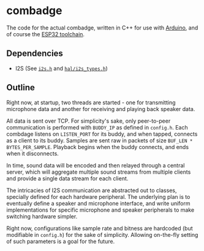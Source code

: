 # combadge

The code for the actual combadge, written in C++ for use with [Arduino](https://www.arduino.cc/), and of course the [ESP32 toolchain](https://github.com/espressif/arduino-esp32).

## Dependencies

- I2S (See [`i2s.h`](https://github.com/espressif/arduino-esp32/blob/master/tools/sdk/esp32/include/driver/include/driver/i2s.h) and [`hal/i2s_types.h`](https://github.com/espressif/arduino-esp32/blob/master/tools/sdk/esp32/include/hal/include/hal/i2s_types.h))

## Outline

Right now, at startup, two threads are started - one for transmitting microphone data and another for receiving and playing back speaker data.

All data is sent over TCP.
For simplicity's sake, only peer-to-peer communication is performed with `BUDDY_IP` as defined in `config.h`.
Each combdage listens on `LISTEN_PORT` for its buddy, and when tapped, connects as a client to its buddy.
Samples are sent raw in packets of size `BUF_LEN * BYTES_PER_SAMPLE`.
Playback begins when the buddy connects, and ends when it disconnects.

In time, sound data will be encoded and then relayed through a central server, which will aggregate multiple sound streams from multiple clients and provide a single data stream for each client.

The intricacies of I2S communication are abstracted out to classes, specially defined for each hardware peripheral.
The underlying plan is to eventually define a speaker and microphone interface, and write uniform implementations for specific microphone and speaker peripherals to make switching hardware simpler.

Right now, configurations like sample rate and bitness are hardcoded (but modifiable in `config.h`) for the sake of simplicity.
Allowing on-the-fly setting of such parameters is a goal for the future.
